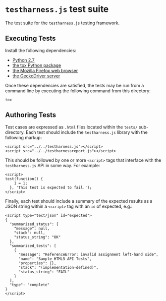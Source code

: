 # `testharness.js` test suite

The test suite for the `testharness.js` testing framework.

## Executing Tests

Install the following dependencies:

- [Python 2.7](https://www.python.org/)
- [the tox Python package](https://tox.readthedocs.io/en/latest/)
- [the Mozilla Firefox web browser](https://mozilla.org/firefox)
- [the GeckoDriver server](https://github.com/mozilla/geckodriver)

Once these dependencies are satisfied, the tests may be run from a command line
by executing the following command from this directory:

    tox

## Authoring Tests

Test cases are expressed as `.html` files located within the `tests/`
sub-directory. Each test should include the `testharness.js` library with the
following markup:

    <script src="../../testharness.js"></script>
    <script src="../../testharnessreport.js"></script>

This should be followed by one or more `<script>` tags that interface with the
`testharness.js` API in some way. For example:

    <script>
    test(function() {
        1 = 1;
      }, 'This test is expected to fail.');
    </script>

Finally, each test should include a summary of the expected results as a JSON
string within a `<script>` tag with an `id` of expected, e.g.:

    <script type="text/json" id="expected">
    {
      "summarized_status": {
        "message": null,
        "stack": null,
        "status_string": "OK"
      },
      "summarized_tests": [
        {
          "message": "ReferenceError: invalid assignment left-hand side",
          "name": "Sample HTML5 API Tests",
          "properties": {},
          "stack": "(implementation-defined)",
          "status_string": "FAIL"
        }
      ],
      "type": "complete"
    }
    </script>

